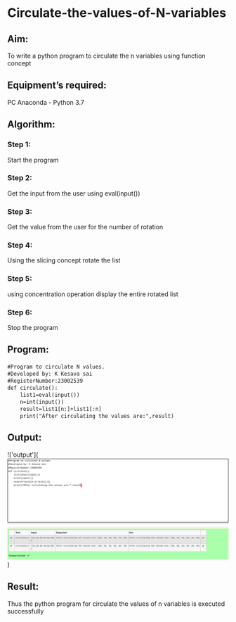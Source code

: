 # Circulate-the-values-of-N-variables
## Aim:
To write a python program to circulate the n variables using function concept
## Equipment’s required:
PC
Anaconda - Python 3.7
## Algorithm: 
### Step 1: 
Start the program
### Step 2: 
Get the input from the user using eval(input())
### Step 3: 
Get the value from the user for the number of rotation
### Step 4: 
Using the slicing concept rotate the list

### Step 5: 
using concentration operation display the entire rotated list
### Step 6: 
Stop the program
## Program:
```
#Program to circulate N values.
#Developed by: K Kesava sai
#RegisterNumber:23002539
def circulate():
    list1=eval(input())
    n=int(input())
    result=list1[n:]+list1[:n]
    print("After circulating the values are:",result)
```    
## Output:
!['output'](![Alt text](<Screenshot from 2023-10-17 14-11-22.png>))
## Result:
Thus the python program for circulate the values of n variables is executed successfully